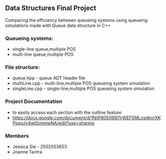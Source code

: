 ## Data Structures Final Project 
Comparing the efficiency between queueing systems using queueing simulations made with Queue data structure in C++

### Queueing systems:
* single-line queue,multiple POS 
* multi-line queue,multiple POS 

### File structure:
* queue.hpp - queue ADT header file
* multiLine.cpp - multi-line,multiple POS queueing system simulation
* singleLine.cpp - single-line,multiple POS queueing system simulation

### Project Documentation
* to easily access each section with the outline feature 
* https://docs.google.com/document/d/1NilP8050997lrWEF5MLcqdkvrXKPpqsJy4wtSmmjwNA/edit?usp=sharing 

### Members
* Jessica Sie - 2502053653
* Joanne Tantra 

